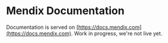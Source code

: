 # Mendix Documentation

Documentation is served on [https://docs.mendix.com](https://docs.mendix.com). Work in progress, we're not live yet.
